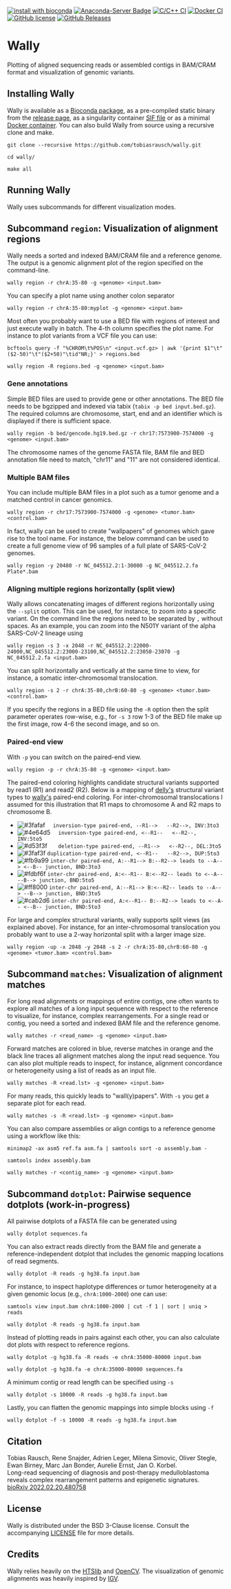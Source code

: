[![install with bioconda](https://img.shields.io/badge/install%20with-bioconda-brightgreen.svg?style=flat-square)](http://bioconda.github.io/recipes/wally/README.html)
[![Anaconda-Server Badge](https://anaconda.org/bioconda/wally/badges/downloads.svg)](https://anaconda.org/bioconda/wally)
[![C/C++ CI](https://github.com/tobiasrausch/wally/workflows/C/C++%20CI/badge.svg)](https://github.com/tobiasrausch/wally/actions)
[![Docker CI](https://github.com/tobiasrausch/wally/workflows/Docker%20CI/badge.svg)](https://hub.docker.com/r/trausch/wally/)
[![GitHub license](https://img.shields.io/badge/License-BSD%203--Clause-blue.svg)](https://github.com/tobiasrausch/wally/blob/master/LICENSE)
[![GitHub Releases](https://img.shields.io/github/release/tobiasrausch/wally.svg)](https://github.com/tobiasrausch/wally/releases)

# Wally

Plotting of aligned sequencing reads or assembled contigs in BAM/CRAM format and visualization of genomic variants.

## Installing Wally

Wally is available as a [Bioconda package](https://anaconda.org/bioconda/wally), as a pre-compiled static binary from the [release page](https://github.com/tobiasrausch/wally/releases/), as a singularity container [SIF file](https://github.com/tobiasrausch/wally/releases/) or as a minimal [Docker container](https://hub.docker.com/r/trausch/wally/). You can also build Wally from source using a recursive clone and make. 

`git clone --recursive https://github.com/tobiasrausch/wally.git`

`cd wally/`

`make all`


## Running Wally

Wally uses subcommands for different visualization modes.

## Subcommand `region`: Visualization of alignment regions

Wally needs a sorted and indexed BAM/CRAM file and a reference genome. The output is a genomic alignment plot of the region specified on the command-line.

`wally region -r chrA:35-80 -g <genome> <input.bam>`

You can specify a plot name using another colon separator

`wally region -r chrA:35-80:myplot -g <genome> <input.bam>`

Most often you probably want to use a BED file with regions of interest and just execute wally in batch. The 4-th column specifies the plot name. For instance to plot variants from a VCF file you can use:

`bcftools query -f "%CHROM\t%POS\n" <input.vcf.gz> | awk '{print $1"\t"($2-50)"\t"($2+50)"\tid"NR;}' > regions.bed`

`wally region -R regions.bed -g <genome> <input.bam>`

### Gene annotations

Simple BED files are used to provide gene or other annotations. The BED file needs to be bgzipped and indexed via tabix (`tabix -p bed input.bed.gz`). The required columns are chromosome, start, end and an identifier which is displayed if there is sufficient space.

`wally region -b bed/gencode.hg19.bed.gz -r chr17:7573900-7574000 -g <genome> <input.bam>`

The chromosome names of the genome FASTA file, BAM file and BED annotation file need to match, "chr11" and "11" are not considered identical.

### Multiple BAM files

You can include multiple BAM files in a plot such as a tumor genome and a matched control in cancer genomics.

`wally region -r chr17:7573900-7574000 -g <genome> <tumor.bam> <control.bam>`

In fact, wally can be used to create "wallpapers" of genomes which gave rise to the tool name. For instance, the below command can be used to create a full genome view of 96 samples of a full plate of SARS-CoV-2 genomes.

`wally region -y 20480 -r NC_045512.2:1-30000 -g NC_045512.2.fa Plate*.bam`

### Aligning multiple regions horizontally (split view)

Wally allows concatenating images of different regions horizontally using the `--split` option. This can be used, for instance, to zoom into a specific variant. On the command line the regions need to be separated by `,` without spaces. As an example, you can zoom into the N501Y variant of the alpha SARS-CoV-2 lineage using 

`wally region -s 3 -x 2048 -r NC_045512.2:22000-24000,NC_045512.2:23000-23100,NC_045512.2:23050-23070 -g NC_045512.2.fa <input.bam>`

You can split horizontally and vertically at the same time to view, for instance, a somatic inter-chromosomal translocation.

`wally region -s 2 -r chrA:35-80,chrB:60-80 -g <genome> <tumor.bam> <control.bam>`

If you specify the regions in a BED file using the `-R` option then the split parameter operates row-wise, e.g., for `-s 3` row 1-3 of the BED file make up the first image, row 4-6 the second image, and so on.

### Paired-end view

With `-p` you can switch on the paired-end view. 

`wally region -p -r chrA:35-80 -g <genome> <input.bam>`

The paired-end coloring highlights candidate structural variants supported by read1 (R1) and read2 (R2). Below is a mapping of [delly's](https://github.com/dellytools/delly) structural variant types to [wally's](https://github.com/tobiasrausch/wally) paired-end coloring. For inter-chromosomal translocations I assumed for this illustration that R1 maps to chromosome A and R2 maps to chromosome B.

- ![#3fafaf](https://via.placeholder.com/15/3fafaf/3fafaf.png) `  inversion-type paired-end, --R1-->   --R2-->, INV:3to3`
- ![#4e64d5](https://via.placeholder.com/15/4e64d5/4e64d5.png) `  inversion-type paired-end, <--R1--   <--R2--, INV:5to5`
- ![#d53f3f](https://via.placeholder.com/15/d53f3f/d53f3f.png) `   deletion-type paired-end, --R1-->   <--R2--, DEL:3to5`
- ![#3faf3f](https://via.placeholder.com/15/3faf3f/3faf3f.png) `duplication-type paired-end, <--R1--   --R2-->, DUP:5to3`
- ![#fb9a99](https://via.placeholder.com/15/fb9a99/fb9a99.png) `inter-chr paired-end, A:--R1--> B:--R2--> leads to --A--> <--B-- junction, BND:3to3`
- ![#fdbf6f](https://via.placeholder.com/15/fdbf6f/fdbf6f.png) `inter-chr paired-end, A:<--R1-- B:<--R2-- leads to <--A-- --B--> junction, BND:5to5`
- ![#ff8000](https://via.placeholder.com/15/ff8000/ff8000.png) `inter-chr paired-end, A:--R1--> B:<--R2-- leads to --A--> --B--> junction, BND:3to5`
- ![#cab2d6](https://via.placeholder.com/15/cab2d6/cab2d6.png) `inter-chr paired-end, A:<--R1-- B:--R2--> leads to <--A-- <--B-- junction, BND:5to3`

For large and complex structural variants, wally supports split views (as explained above). For instance, for an inter-chromosomal translocation you probably want to use a 2-way horizontal split with a larger image size.

`wally region -up -x 2048 -y 2048 -s 2 -r chrA:35-80,chrB:60-80 -g <genome> <tumor.bam> <control.bam>`

## Subcommand `matches`: Visualization of alignment matches

For long read alignments or mappings of entire contigs, one often wants to explore all matches of a long input sequence with respect to the reference to visualize, for instance, complex rearrangements. For a single read or contig, you need a sorted and indexed BAM file and the reference genome.

`wally matches -r <read_name> -g <genome> <input.bam>`

Forward matches are colored in blue, reverse matches in orange and the black line traces all alignment matches along the input read sequence. You can also plot multiple reads to inspect, for instance, alignment concordance or heterogeneity using a list of reads as an input file.

`wally matches -R <read.lst> -g <genome> <input.bam>`

For many reads, this quickly leads to "wall(y)papers". With `-s` you get a separate plot for each read.

`wally matches -s -R <read.lst> -g <genome> <input.bam>`

You can also compare assemblies or align contigs to a reference genome using a workflow like this:

`minimap2 -ax asm5 ref.fa asm.fa | samtools sort -o assembly.bam -`

`samtools index assembly.bam`

`wally matches -r <contig_name> -g <genome> <input.bam>`

## Subcommand `dotplot`: Pairwise sequence dotplots (work-in-progress)

All pairwise dotplots of a FASTA file can be generated using

`wally dotplot sequences.fa`

You can also extract reads directly from the BAM file and generate a reference-independent dotplot that includes the genomic mapping locations of read segments.

`wally dotplot -R reads -g hg38.fa input.bam`

For instance, to inspect haplotype differences or tumor heterogeneity at a given genomic locus (e.g., `chrA:1000-2000`) one can use:

`samtools view input.bam chrA:1000-2000 | cut -f 1 | sort | uniq > reads`

`wally dotplot -R reads -g hg38.fa input.bam`

Instead of plotting reads in pairs against each other, you can also calculate dot plots with respect to reference regions.

`wally dotplot -g hg38.fa -R reads -e chrA:35000-80000 input.bam`

`wally dotplot -g hg38.fa -e chrA:35000-80000 sequences.fa`

A minimum contig or read length can be specified using `-s`

`wally dotplot -s 10000 -R reads -g hg38.fa input.bam`

Lastly, you can flatten the genomic mappings into simple blocks using `-f`

`wally dotplot -f -s 10000 -R reads -g hg38.fa input.bam`


## Citation

Tobias Rausch, Rene Snajder, Adrien Leger, Milena Simovic, Oliver Stegle, Ewan Birney, Marc Jan Bonder, Aurelie Ernst, Jan O. Korbel.          
Long-read sequencing of diagnosis and post-therapy medulloblastoma reveals complex rearrangement patterns and epigenetic signatures.            
[bioRxiv 2022.02.20.480758](https://doi.org/10.1101/2022.02.20.480758)

## License

Wally is distributed under the BSD 3-Clause license. Consult the accompanying [LICENSE](https://github.com/tobiasrausch/wally/blob/master/LICENSE) file for more details.

## Credits

Wally relies heavily on the [HTSlib](https://github.com/samtools/htslib) and [OpenCV](https://github.com/opencv/opencv). The visualization of genomic alignments was heavily inspired by [IGV](https://github.com/igvteam/igv).
